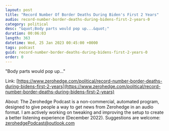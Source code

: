 ```yaml
---
layout: post
title: "Record Number Of Border Deaths During Biden's First 2 Years"
audio: record-number-border-deaths-during-bidens-first-2-years-0
category: political
desc: "&quot;Body parts would pop up...&quot;"
duration: 00:06:03
length: 363
datetime: Wed, 25 Jan 2023 00:45:00 +0000
tags: podcast
guid: record-number-border-deaths-during-bidens-first-2-years-0
order: 0
---
```

&quot;Body parts would pop up...&quot;

Link: [https://www.zerohedge.com/political/record-number-border-deaths-during-bidens-first-2-years](https://www.zerohedge.com/political/record-number-border-deaths-during-bidens-first-2-years)

About: The Zerohedge Podcast is a non-commercial, automated program, designed to give people a way to get news from Zerohedge in an audio format.  I am actively working on tweaking and improving the setup to create a better listening experience (December 2022).  Suggestions are welcome: [zerohedgePodcast@outlook.com](mailto:zerohedgePodcast@outlook.com)